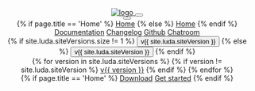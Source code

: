 <!-- markdownlint-disable -->
<header id="main-header" class="nav-header">
  <a href="{{ '/' | relative_url }}" data-turbolinks="false" class="nav-logo">
    <img src="{{ '/assets/img/logo-text.svg' | relative_url }}" alt="logo">
  </a>
  <button class="nav-open btn btn-text-light btn-ico" data-toggle-for="header-menu">
    <i class="ico ico-menu"></i>
  </button>
  <div class="nav-menu" data-toggle-target="header-menu">
    <button class="nav-close btn btn-text-light btn-ico" data-toggle>
      <i class="ico ico-cross"></i>
    </button>
    <nav class="nav-items">
      {% if page.title == 'Home' %}
      <a href="{{ '/' | relative_url }}" class="btn btn-text-light btn-active">Home</a>
      {% else %}
      <a href="{{ '/' | relative_url }}" class="btn btn-text-light">Home</a>
      {% endif %}
      <a data-turbolinks="false" href="{{ '/general/introduction' | relative_url }}" class="btn btn-text-light">Documentation</a>
      <a href="https://github.com/oatw/luda/blob/v{{ site.luda.version }}/CHANGELOG.md" class="btn btn-text-light">Changelog</a>
      <a href="https://github.com/oatw/luda" class="btn btn-text-light">Github</a>
      <a href="https://gitter.im/oatw/luda" class="btn btn-text-light">Chatroom</a>
    </nav>
    <nav class="nav-sub-items">
      <div class="dropdown-static dropdown-absolute-m dropdown-align-right">
        {% if site.luda.siteVersions.size != 1 %}
        <button class="btn btn-text-light btn-ico-right btn-active">
          v{{ site.luda.siteVersion }} <i class="ico ico-down"></i>
        </button>
        {% else %}
        <button class="btn btn-text-light btn-active">
          v{{ site.luda.siteVersion }}
        </button>
        {% endif %}
        <div class="dropdown-menu">
          <div id="site-versions" class="dropdown-items mt-small-m">
            {% for version in site.luda.siteVersions %}
            {% if version != site.luda.siteVersion %}
            <a data-turbolinks="false" class="btn btn-text-light" href="{{ site.luda.siteBaseUrl }}/{{ version }}">v{{ version }}</a>
            {% endif %}
            {% endfor %}
          </div>
        </div>
      </div>
      {% if page.title == 'Home' %}
      <a href="https://github.com/oatw/luda/raw/v{{site.luda.version}}/release/dist/luda-{{site.luda.version}}.zip" class="d-none d-inline-flex-m btn btn-text-light btn-active mr-small">Download</a>
      <a data-turbolinks="false" href="{{ '/general/introduction' | relative_url }}" class="d-none d-inline-flex-m btn btn-small btn-light mr-small c-primary rounded">Get started</a>
      {% endif %}
    </nav>
  </div>
</header>
